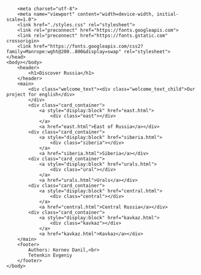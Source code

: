 <!DOCTYPE html>
<html>
    <head>
        
        <meta charset="utf-8">
        <meta name="viewport" content="width=device-width, initial-scale=1.0">
        <link href="./styles.css" rel="stylesheet">
        <link rel="preconnect" href="https://fonts.googleapis.com">
        <link rel="preconnect" href="https://fonts.gstatic.com" crossorigin>
        <link href="https://fonts.googleapis.com/css2?family=Manrope:wght@200..800&display=swap" rel="stylesheet">
    </head>
    <body></body>
        <header>
            <h1>Discover Russia</h1>
        </header>
        <main>
            <div class="welcome_text"><div class="welcome_text_child">Our project for english</div>
            </div>
            <div class="card_container">
                <a style="display:block" href="east.html">
                    <div class="east"></div>
                </a>
                <a href="east.html">East of Russia</a></div>
            <div class="card_container">
                <a style="display:block" href="siberia.html">
                    <div class="siberia"></div>
                </a>
                <a href="siberia.html">Siberia</a></div>
            <div class="card_container">
                <a style="display:block" href="urals.html">
                    <div class="ural"></div>
                </a>
                <a href="urals.html">Urals</a></div>
            <div class="card_container">
                <a style="display:block" href="central.html">
                    <div class="central"></div>
                </a>
                <a href="central.html">Central Russia</a></div>
            <div class="card_container">
                <a style="display:block" href="kavkaz.html">
                    <div class="kavkaz"></div>
                </a>
                <a href="kavkaz.html">Kavkaz</a></div>
        </main>
        <footer>
            Authors: Kornev Danil,<br>
            Tetenkin Evgeniy
        </footer>
    </body>
</html>